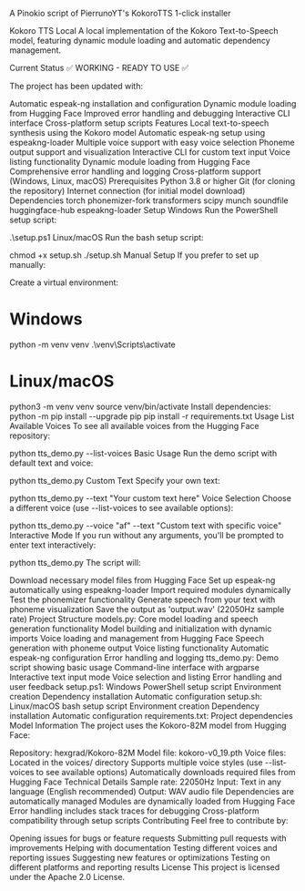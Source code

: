 A Pinokio script of PierrunoYT's KokoroTTS 1-click installer

Kokoro TTS Local
A local implementation of the Kokoro Text-to-Speech model, featuring dynamic module loading and automatic dependency management.

Current Status
✅ WORKING - READY TO USE ✅

The project has been updated with:

Automatic espeak-ng installation and configuration
Dynamic module loading from Hugging Face
Improved error handling and debugging
Interactive CLI interface
Cross-platform setup scripts
Features
Local text-to-speech synthesis using the Kokoro model
Automatic espeak-ng setup using espeakng-loader
Multiple voice support with easy voice selection
Phoneme output support and visualization
Interactive CLI for custom text input
Voice listing functionality
Dynamic module loading from Hugging Face
Comprehensive error handling and logging
Cross-platform support (Windows, Linux, macOS)
Prerequisites
Python 3.8 or higher
Git (for cloning the repository)
Internet connection (for initial model download)
Dependencies
torch
phonemizer-fork
transformers
scipy
munch
soundfile
huggingface-hub
espeakng-loader
Setup
Windows
Run the PowerShell setup script:

.\setup.ps1
Linux/macOS
Run the bash setup script:

chmod +x setup.sh
./setup.sh
Manual Setup
If you prefer to set up manually:

Create a virtual environment:
# Windows
python -m venv venv
.\venv\Scripts\activate

# Linux/macOS
python3 -m venv venv
source venv/bin/activate
Install dependencies:
python -m pip install --upgrade pip
pip install -r requirements.txt
Usage
List Available Voices
To see all available voices from the Hugging Face repository:

python tts_demo.py --list-voices
Basic Usage
Run the demo script with default text and voice:

python tts_demo.py
Custom Text
Specify your own text:

python tts_demo.py --text "Your custom text here"
Voice Selection
Choose a different voice (use --list-voices to see available options):

python tts_demo.py --voice "af" --text "Custom text with specific voice"
Interactive Mode
If you run without any arguments, you'll be prompted to enter text interactively:

python tts_demo.py
The script will:

Download necessary model files from Hugging Face
Set up espeak-ng automatically using espeakng-loader
Import required modules dynamically
Test the phonemizer functionality
Generate speech from your text with phoneme visualization
Save the output as 'output.wav' (22050Hz sample rate)
Project Structure
models.py: Core model loading and speech generation functionality
Model building and initialization with dynamic imports
Voice loading and management from Hugging Face
Speech generation with phoneme output
Voice listing functionality
Automatic espeak-ng configuration
Error handling and logging
tts_demo.py: Demo script showing basic usage
Command-line interface with argparse
Interactive text input mode
Voice selection and listing
Error handling and user feedback
setup.ps1: Windows PowerShell setup script
Environment creation
Dependency installation
Automatic configuration
setup.sh: Linux/macOS bash setup script
Environment creation
Dependency installation
Automatic configuration
requirements.txt: Project dependencies
Model Information
The project uses the Kokoro-82M model from Hugging Face:

Repository: hexgrad/Kokoro-82M
Model file: kokoro-v0_19.pth
Voice files: Located in the voices/ directory
Supports multiple voice styles (use --list-voices to see available options)
Automatically downloads required files from Hugging Face
Technical Details
Sample rate: 22050Hz
Input: Text in any language (English recommended)
Output: WAV audio file
Dependencies are automatically managed
Modules are dynamically loaded from Hugging Face
Error handling includes stack traces for debugging
Cross-platform compatibility through setup scripts
Contributing
Feel free to contribute by:

Opening issues for bugs or feature requests
Submitting pull requests with improvements
Helping with documentation
Testing different voices and reporting issues
Suggesting new features or optimizations
Testing on different platforms and reporting results
License
This project is licensed under the Apache 2.0 License.
